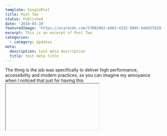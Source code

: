 ```yaml
---
template: SinglePost
title: Post Two
status: Published
date: '2018-03-28'
featuredImage: 'https://ucarecdn.com/57002902-e8b3-4315-9995-beb637b29128/'
excerpt: This is an excerpt of Post Two
categories:
  - category: Updates
meta:
  description: test meta description
  title: test meta title
---
```


The thing is the job was specifically to deliver high performance, accessibility and modern practices, so you can imagine my annoyance when I noticed that just for having this <iframe> I got this:

